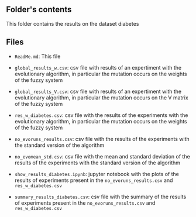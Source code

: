 ## Folder's contents
This folder contains the results on the dataset diabetes

## Files
- `ReadMe.md`: This file

- `global_results_w.csv`: csv file with results of an expertiment with the evolutionary algorithm, in particular the mutation occurs on the weights of the fuzzy system
- `global_results_V.csv`: csv file with results of an expertiment with the evolutionary algorithm, in particular the mutation occurs on the V matrix of the fuzzy system

- `res_w_diabetes.csv`: csv file with the results of the experiments with the evolutionary algorithm, in particular the mutation occurs on the weights of the fuzzy system

- `no_evoruns_results.csv`: csv file with the results of the experiments with the standard version of the algorithm

- `no_evomean_std.csv`: csv file with the mean and standard deviation of the results of the experiments with the standard version of the algorithm

- `show_results_diabetes.ipynb`: jupyter notebook with the plots of the results of experiments present in the `no_evoruns_results.csv` and `res_w_diabetes.csv`

- `summary_results_diabetes.csv`: csv file with the summary of the results of  experiments present in the `no_evoruns_results.csv` and `res_w_diabetes.csv`

